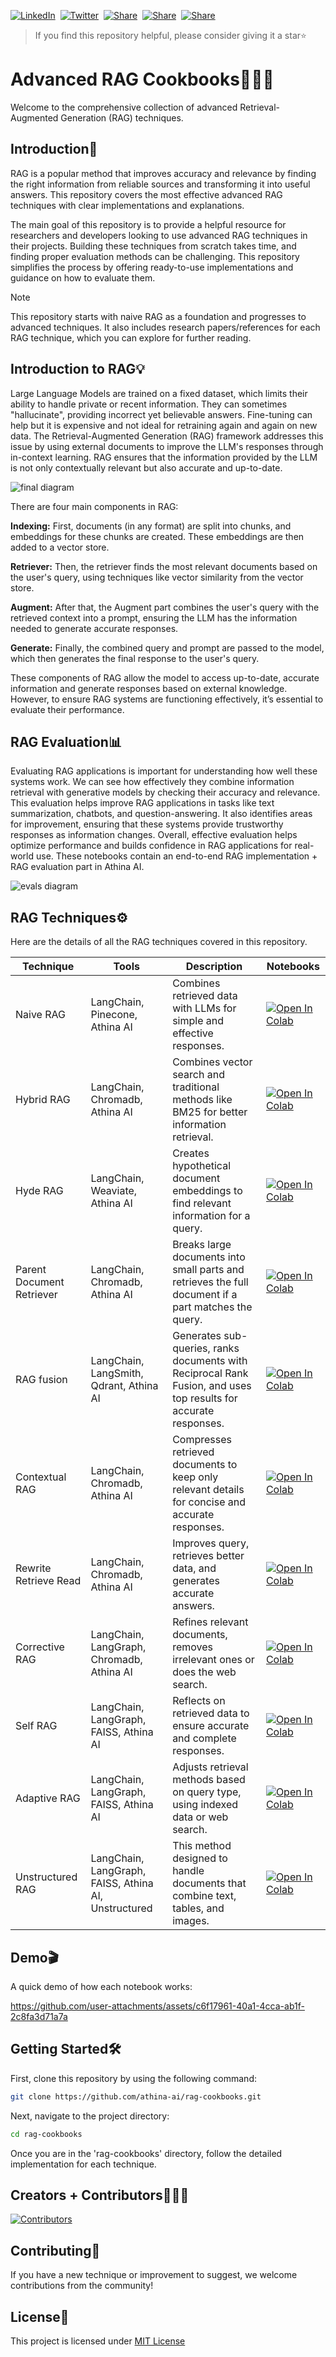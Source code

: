 [![LinkedIn](https://img.shields.io/badge/LinkedIn-follow-blue)](https://www.linkedin.com/company/athina-ai/posts/?feedView=all)&nbsp;
[![Twitter](https://img.shields.io/twitter/follow/AthinaAI?label=Follow%20@AthinaAI&style=social)](https://x.com/AthinaAI)&nbsp;
[![Share](https://img.shields.io/badge/share-000000?logo=x&logoColor=white)](https://x.com/intent/tweet?text=Check%20out%20this%20project%20on%20GitHub:%20https://github.com/athina-ai/rag-cookbooks)&nbsp;
[![Share](https://img.shields.io/badge/share-0A66C2?logo=linkedin&logoColor=white)](https://www.linkedin.com/sharing/share-offsite/?url=https://github.com/athina-ai/rag-cookbooks)&nbsp;
[![Share](https://img.shields.io/badge/share-FF4500?logo=reddit&logoColor=white)](https://www.reddit.com/submit?title=Check%20out%20this%20project%20on%20GitHub:%20https://github.com/athina-ai/rag-cookbooks)

>If you find this repository helpful, please consider giving it a star⭐️

# Advanced RAG Cookbooks👨🏻‍💻
Welcome to the comprehensive collection of advanced Retrieval-Augmented Generation (RAG) techniques.

## Introduction🚀
RAG is a popular method that improves accuracy and relevance by finding the right information from reliable sources and transforming it into useful answers. This repository covers the most effective advanced RAG techniques with clear implementations and explanations.

The main goal of this repository is to provide a helpful resource for researchers and developers looking to use advanced RAG techniques in their projects. Building these techniques from scratch takes time, and finding proper evaluation methods can be challenging. This repository simplifies the process by offering ready-to-use implementations and guidance on how to evaluate them.
>[!NOTE]
>This repository starts with naive RAG as a foundation and progresses to advanced techniques. It also includes research papers/references for each RAG technique, which you can explore for further reading.

## Introduction to RAG💡
Large Language Models are trained on a fixed dataset, which limits their ability to handle private or recent information. They can sometimes "hallucinate", providing incorrect yet believable answers. Fine-tuning can help but it is expensive and not ideal for retraining again and again on new data. The Retrieval-Augmented Generation (RAG) framework addresses this issue by using external documents to improve the LLM's responses through in-context learning. RAG ensures that the information provided by the LLM is not only contextually relevant but also accurate and up-to-date.

![final diagram](https://github.com/user-attachments/assets/508b3a87-ac46-4bf7-b849-145c5465a6c0)

There are four main components in RAG:

**Indexing:** First, documents (in any format) are split into chunks, and embeddings for these chunks are created. These embeddings are then added to a vector store.

**Retriever:** Then, the retriever finds the most relevant documents based on the user's query, using techniques like vector similarity from the vector store.

**Augment:** After that, the Augment part combines the user's query with the retrieved context into a prompt, ensuring the LLM has the information needed to generate accurate responses.

**Generate:** Finally, the combined query and prompt are passed to the model, which then generates the final response to the user's query.

These components of RAG allow the model to access up-to-date, accurate information and generate responses based on external knowledge. However, to ensure RAG systems are functioning effectively, it’s essential to evaluate their performance.

## RAG Evaluation📊
Evaluating RAG applications is important for understanding how well these systems work. We can see how effectively they combine information retrieval with generative models by checking their accuracy and relevance. This evaluation helps improve RAG applications in tasks like text summarization, chatbots, and question-answering. It also identifies areas for improvement, ensuring that these systems provide trustworthy responses as information changes. Overall, effective evaluation helps optimize performance and builds confidence in RAG applications for real-world use. These notebooks contain an end-to-end RAG implementation + RAG evaluation part in Athina AI.

![evals diagram](https://github.com/user-attachments/assets/65c2b5af-a931-40c5-b006-87567aef019f)



## RAG Techniques⚙️
Here are the details of all the RAG techniques covered in this repository.

| Technique                    | Tools                        | Description                                                       | Notebooks |
|---------------------------------|------------------------------|--------------------------------------------------------------|-----------|
| Naive RAG      | LangChain, Pinecone, Athina AI                    | Combines retrieved data with LLMs for simple and effective responses.| [![Open In Colab](https://colab.research.google.com/assets/colab-badge.svg)](https://colab.research.google.com/github/athina-ai/rag-cookbooks/blob/main/naive_rag.ipynb) |
| Hybrid RAG      | LangChain, Chromadb, Athina AI                    | Combines vector search and traditional methods like BM25 for better information retrieval.| [![Open In Colab](https://colab.research.google.com/assets/colab-badge.svg)](https://colab.research.google.com/github/athina-ai/rag-cookbooks/blob/main/hybrid_rag.ipynb) |
| Hyde RAG      | LangChain, Weaviate, Athina AI                    | Creates hypothetical document embeddings to find relevant information for a query.| [![Open In Colab](https://colab.research.google.com/assets/colab-badge.svg)](https://colab.research.google.com/github/athina-ai/rag-cookbooks/blob/main/hyde_rag.ipynb) |
| Parent Document Retriever      | LangChain, Chromadb, Athina AI                    | Breaks large documents into small parts and retrieves the full document if a part matches the query.| [![Open In Colab](https://colab.research.google.com/assets/colab-badge.svg)](https://colab.research.google.com/github/athina-ai/rag-cookbooks/blob/main/parent_document_retriever.ipynb) |
| RAG fusion      | LangChain, LangSmith, Qdrant, Athina AI                    | Generates sub-queries, ranks documents with Reciprocal Rank Fusion, and uses top results for accurate responses.| [![Open In Colab](https://colab.research.google.com/assets/colab-badge.svg)](https://colab.research.google.com/github/athina-ai/rag-cookbooks/blob/main/fusion_rag.ipynb) |
| Contextual RAG      | LangChain, Chromadb, Athina AI                    | Compresses retrieved documents to keep only relevant details for concise and accurate responses.| [![Open In Colab](https://colab.research.google.com/assets/colab-badge.svg)](https://colab.research.google.com/github/athina-ai/rag-cookbooks/blob/main/contextual_rag.ipynb) |
| Rewrite Retrieve Read     | LangChain, Chromadb, Athina AI                    | Improves query, retrieves better data, and generates accurate answers.| [![Open In Colab](https://colab.research.google.com/assets/colab-badge.svg)](https://colab.research.google.com/github/athina-ai/rag-cookbooks/blob/main/rewrite_retrieve_read.ipynb) |
| Corrective RAG      | LangChain, LangGraph, Chromadb, Athina AI                    | Refines relevant documents, removes irrelevant ones or does the web search.| [![Open In Colab](https://colab.research.google.com/assets/colab-badge.svg)](https://colab.research.google.com/github/athina-ai/rag-cookbooks/blob/main/corrective_rag.ipynb) |
| Self RAG     | LangChain, LangGraph, FAISS, Athina AI                    | Reflects on retrieved data to ensure accurate and complete responses.| [![Open In Colab](https://colab.research.google.com/assets/colab-badge.svg)](https://colab.research.google.com/github/athina-ai/rag-cookbooks/blob/main/self_rag.ipynb) |
| Adaptive RAG      | LangChain, LangGraph, FAISS, Athina AI                    | Adjusts retrieval methods based on query type, using indexed data or web search.| [![Open In Colab](https://colab.research.google.com/assets/colab-badge.svg)](https://colab.research.google.com/github/athina-ai/rag-cookbooks/blob/main/adaptive_rag.ipynb) |#
| Unstructured RAG     | LangChain, LangGraph, FAISS, Athina AI, Unstructured                    | This method designed to handle documents that combine text, tables, and images.| [![Open In Colab](https://colab.research.google.com/assets/colab-badge.svg)](https://colab.research.google.com/github/athina-ai/rag-cookbooks/blob/main/basic_unstructured_rag.ipynb) |

## Demo🎬
A quick demo of how each notebook works:

https://github.com/user-attachments/assets/c6f17961-40a1-4cca-ab1f-2c8fa3d71a7a

## Getting Started🛠️
First, clone this repository by using the following command:
```bash
git clone https://github.com/athina-ai/rag-cookbooks.git
```
Next, navigate to the project directory:
```bash
cd rag-cookbooks
```
Once you are in the 'rag-cookbooks' directory, follow the detailed implementation for each technique.

## Creators + Contributors👨🏻‍💻
[![Contributors](https://contrib.rocks/image?repo=athina-ai/cookbooks)](https://github.com/athina-ai/cookbooks/graphs/contributors)

## Contributing🤝
If you have a new technique or improvement to suggest, we welcome contributions from the community!

## License📝
This project is licensed under [MIT License](LICENSE)






